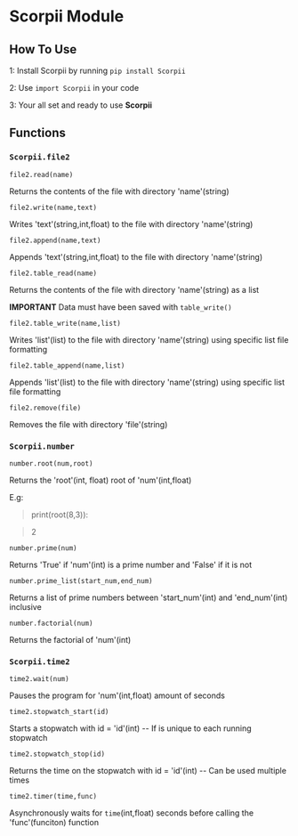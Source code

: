 # **Scorpii Module**

## How To Use

1: Install Scorpii by running `pip install Scorpii`

2: Use `import Scorpii` in your code

3: Your all set and ready to use **Scorpii**


## Functions

### `Scorpii.file2`


`file2.read(name)`

Returns the contents of the file with directory 'name'(string)


`file2.write(name,text)`

Writes 'text'(string,int,float) to the file with directory 'name'(string)


`file2.append(name,text)`

Appends 'text'(string,int,float) to the file with directory 'name'(string)


`file2.table_read(name)`

Returns the contents of the file with directory 'name'(string) as a list

**IMPORTANT** Data must have been saved with `table_write()`


`file2.table_write(name,list)`

Writes 'list'(list) to the file with directory 'name'(string) using specific list file formatting


`file2.table_append(name,list)`

Appends 'list'(list) to the file with directory 'name'(string) using specific list file formatting


`file2.remove(file)`

Removes the file with directory 'file'(string)


### `Scorpii.number`


`number.root(num,root)`

Returns the 'root'(int, float) root of 'num'(int,float)

E.g: 

>print(root(8,3)):

> 2


`number.prime(num)`

Returns 'True' if 'num'(int) is a prime number and 'False' if it is not


`number.prime_list(start_num,end_num)`

Returns a list of prime numbers between 'start_num'(int) and 'end_num'(int) inclusive


`number.factorial(num)`

Returns the factorial of 'num'(int)


### `Scorpii.time2`


`time2.wait(num)`

Pauses the program for 'num'(int,float) amount of seconds


`time2.stopwatch_start(id)`

Starts a stopwatch with id = 'id'(int) -- If is unique to each running stopwatch


`time2.stopwatch_stop(id)`

Returns the time on the stopwatch with id = 'id'(int) -- Can be used multiple times


`time2.timer(time,func)`

Asynchronously waits for `time`(int,float) seconds before calling the 'func'(funciton) function

